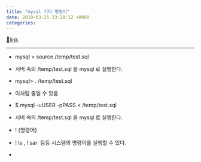 ```yaml
---
title: "mysql 기타 명령어"
date: 2019-03-25 23:29:12 +0900
categories: 
---
```

[🔗link](http://www.mins01.com/mh/tech/read/1267)
***


- mysql &gt; source /temp/test.sql
- 서버 속의 /temp/test.sql 을 mysql 로 실행한다.
- mysql&gt; \. /temp/test.sql
- 이처럼 줄일 수 있음


- $ mysql -uUSER -pPASS &lt; /temp/test.sql
- 서버 속의 /temp/test.sql 을 mysql 로 실행한다.

- \! {명령어}
- \! ls , \! sar  등등 시스템의 명령어를 실행할 수 있다.
-   




